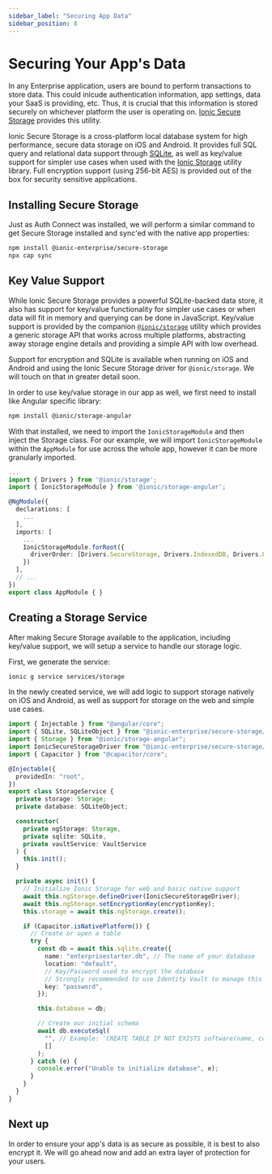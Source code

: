 ```yaml
---
sidebar_label: "Securing App Data"
sidebar_position: 8
---
```


# Securing Your App's Data

In any Enterprise application, users are bound to perform transactions to store data. This could inlcude authentication information, app settings, data your SaaS is providing, etc. Thus, it is crucial that this information is stored securely on whichever platform the user is operating on. [Ionic Secure Storage](https://ionic.io/products/secure-storage) provides this utility.

Ionic Secure Storage is a cross-platform local database system for high performance, secure data storage on iOS and Android. It provides full SQL query and relational data support through [SQLite](https://www.sqlite.org/index.html), as well as key/value support for simpler use cases when used with the [Ionic Storage](https://github.com/ionic-team/ionic-storage) utility library. Full encryption support (using 256-bit AES) is provided out of the box for security sensitive applications.

## Installing Secure Storage

Just as Auth Connect was installed, we will perform a similar command to get Secure Storage installed and sync'ed with the native app properties:

```bash
npm install @ionic-enterprise/secure-storage
npx cap sync
```

## Key Value Support

While Ionic Secure Storage provides a powerful SQLite-backed data store, it also has support for key/value functionality for simpler use cases or when data will fit in memory and querying can be done in JavaScript. Key/value support is provided by the companion [`@ionic/storage`](https://github.com/ionic-team/ionic-storage) utility which provides a generic storage API that works across multiple platforms, abstracting away storage engine details and providing a simple API with low overhead.

Support for encryption and SQLite is available when running on iOS and Android and using the Ionic Secure Storage driver for `@ionic/storage`. We will touch on that in greater detail soon.

In order to use key/value storage in our app as well, we first need to install like Angular specific library:

```bash
npm install @ionic/storage-angular
```

With that installed, we need to import the `IonicStorageModule` and then inject the Storage class. For our example, we will import `IonicStorageModule` within the `AppModule` for use across the whole app, however it can be more granularly imported.

```typescript title="src/app/app.module.ts"
...
import { Drivers } from '@ionic/storage';
import { IonicStorageModule } from '@ionic/storage-angular';

@NgModule({
  declarations: [
    ...
  ],
  imports: [
    ...
    IonicStorageModule.forRoot({
      driverOrder: [Drivers.SecureStorage, Drivers.IndexedDB, Drivers.LocalStorage]
    })
  ],
  // ...
})
export class AppModule { }
```

## Creating a Storage Service

After making Secure Storage available to the application, including key/value support, we will setup a service to handle our storage logic.

First, we generate the service:

```bash
ionic g service services/storage
```

In the newly created service, we will add logic to support storage natively on iOS and Android, as well as support for storage on the web and simple use cases.

```typescript title="src/app/services/storage.service.ts"
import { Injectable } from "@angular/core";
import { SQLite, SQLiteObject } from "@ionic-enterprise/secure-storage/ngx";
import { Storage } from "@ionic/storage-angular";
import IonicSecureStorageDriver from "@ionic-enterprise/secure-storage/driver";
import { Capacitor } from "@capacitor/core";

@Injectable({
  providedIn: "root",
})
export class StorageService {
  private storage: Storage;
  private database: SQLiteObject;

  constructor(
    private ngStorage: Storage,
    private sqlite: SQLite,
    private vaultService: VaultService
  ) {
    this.init();
  }

  private async init() {
    // Initialize Ionic Storage for web and basic native support
    await this.ngStorage.defineDriver(IonicSecureStorageDriver);
    await this.ngStorage.setEncryptionKey(encryptionKey);
    this.storage = await this.ngStorage.create();

    if (Capacitor.isNativePlatform()) {
      // Create or open a table
      try {
        const db = await this.sqlite.create({
          name: "enterprisestarter.db", // The name of your database
          location: "default",
          // Key/Password used to encrypt the database
          // Strongly recommended to use Identity Vault to manage this
          key: "password",
        });

        this.database = db;

        // Create our initial schema
        await db.executeSql(
          "", // Example: 'CREATE TABLE IF NOT EXISTS software(name, company, type version)'
          []
        );
      } catch (e) {
        console.error("Unable to initialize database", e);
      }
    }
  }
}
```

## Next up

In order to ensure your app's data is as secure as possible, it is best to also encrypt it. We will go ahead now and add an extra layer of protection for your users.
